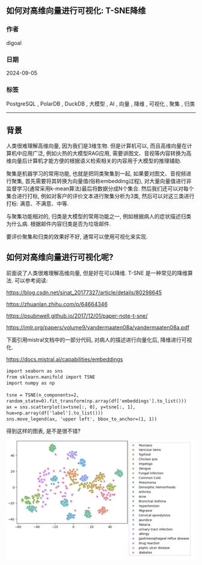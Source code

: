 ## 如何对高维向量进行可视化: T-SNE降维  
                                                                                
### 作者                                                    
digoal                                                    
                                                           
### 日期                                                         
2024-09-05                                                   
                                                        
### 标签                                                      
PostgreSQL , PolarDB , DuckDB , 大模型 , AI , 向量 , 降维 , 可视化 , 聚集 , 归类         
                                                                               
----                                                        
                                                                      
## 背景     
人类很难理解高维向量, 因为我们是3维生物. 但是计算机可以, 而且高维向量在计算机中应用广泛, 例如火热的大模型RAG应用, 需要讲图文、音视等内容转换为高维向量后计算机才能方便的根据语义检索相关的内容用于大模型的推理辅助.    
  
聚集是机器学习的常用功能, 也就是把同类聚集到一起, 如果要对图文、音视频进行聚集, 首先需要将其转换为向量值(俗称embedding过程), 对大量向量值进行非监督学习(通常采用k-mean算法)最后将数据分成N个集合. 然后我们还可以对每个集合进行打标, 例如对客户的评价文本进行聚集分析为3类, 然后可以对这三类进行打标: 满意、不满意、中等.    
  
与聚集功能相对的, 归类是大模型的常用功能之一, 例如根据病人的症状描述归类为什么病. 根据邮件内容归类是否为垃圾邮件.    
  
要评价聚集和归类的效果好不好, 通常可以使用可视化来实现.  
  
## 如何对高维向量进行可视化呢?   
  
前面说了人类很难理解高维向量, 但是好在可以降维.  T-SNE 是一种常见的降维算法. 可以参考阅读:    
  
https://blog.csdn.net/sinat_20177327/article/details/80298645  
  
https://zhuanlan.zhihu.com/p/64664346  
  
https://psubnwell.github.io/2017/12/01/paper-note-t-sne/  
  
https://jmlr.org/papers/volume9/vandermaaten08a/vandermaaten08a.pdf  
  
下面引用mistral文档中的一部分代码, 对病人的描述进行向量化后, 降维进行可视化.    
  
https://docs.mistral.ai/capabilities/embeddings  
  
```  
import seaborn as sns  
from sklearn.manifold import TSNE  
import numpy as np  
  
tsne = TSNE(n_components=2, random_state=0).fit_transform(np.array(df['embeddings'].to_list()))  
ax = sns.scatterplot(x=tsne[:, 0], y=tsne[:, 1], hue=np.array(df['label'].to_list()))  
sns.move_legend(ax, 'upper left', bbox_to_anchor=(1, 1))  
```  
  
得到这样的图表, 是不是很不错?     
  
![pic](20240905_01_pic_001.png)   
  
  
